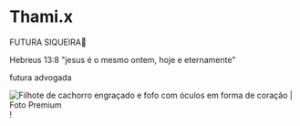# Thami.x 

FUTURA SIQUEIRA💍

Hebreus 13:8 "jesus é o mesmo ontem, hoje e eternamente"

futura advogada 

<img src="https://img.freepik.com/fotos-premium/filhote-de-cachorro-engracado-e-fofo-com-oculos-em-forma-de-coracao_295789-945.jpg" alt="Filhote de cachorro engraçado e fofo com óculos em forma de coração | Foto  Premium"/>!
